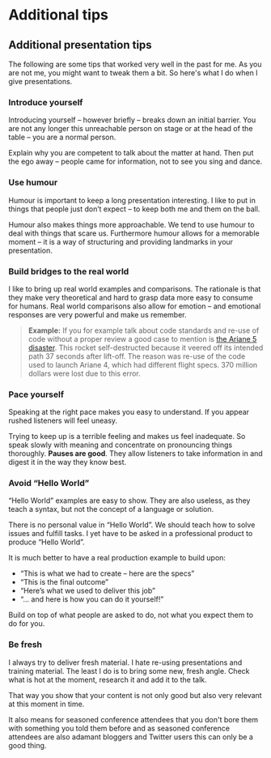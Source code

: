 # Additional tips

## Additional presentation tips

The following are some tips that worked very well in the past for me. As you are not me, you might want to tweak them a bit. So here's what I do when I give presentations.

### Introduce yourself

Introducing yourself – however briefly – breaks down an initial barrier. You are not any longer this unreachable person on stage or at the head of the table – you are a normal person.

Explain why you are competent to talk about the matter at hand. Then put the ego away – people came for information, not to see you sing and dance.

### Use humour

Humour is important to keep a long presentation interesting. I like to put in things that people just don’t expect – to keep both me and them on the ball.

Humour also makes things more approachable. We tend to use humour to deal with things that scare us. Furthermore humour allows for a memorable moment – it is a way of structuring and providing landmarks in your presentation.

### Build bridges to the real world

I like to bring up real world examples and comparisons. The rationale is that they make very theoretical and hard to grasp data more easy to consume for humans. Real world comparisons also allow for emotion – and emotional responses are very powerful and make us remember.

> **Example:** If you for example talk about code standards and re-use of code without a proper review a good case to mention is [the Ariane 5 disaster](http://en.wikipedia.org/wiki/Ariane_5_Flight_501). This rocket self-destructed because it veered off its intended path 37 seconds after lift-off. The reason was re-use of the code used to launch Ariane 4, which had different flight specs. 370 million dollars were lost due to this error.

### Pace yourself

Speaking at the right pace makes you easy to understand. If you appear rushed listeners will feel uneasy.

Trying to keep up is a terrible feeling and makes us feel inadequate. So speak slowly with meaning and concentrate on pronouncing things thoroughly. **Pauses are good**. They allow listeners to take information in and digest it in the way they know best.

### Avoid “Hello World”

“Hello World” examples are easy to show. They are also useless, as they teach a syntax, but not the concept of a language or solution.

There is no personal value in “Hello World”. We should teach how to solve issues and fulfill tasks. I yet have to be asked in a professional product to produce “Hello World”.

It is much better to have a real production example to build upon:

- “This is what we had to create – here are the specs”
- “This is the final outcome”
- “Here’s what we used to deliver this job”
- “... and here is how you can do it yourself!”

Build on top of what people are asked to do, not what you expect them to do for you.

### Be fresh

I always try to deliver fresh material. I hate re-using presentations and training material. The least I do is to bring some new, fresh angle. Check what is hot at the moment, research it and add it to the talk.

That way you show that your content is not only good but also very relevant at this moment in time.

It also means for seasoned conference attendees that you don't bore them with something you told them before and as seasoned conference attendees are also adamant bloggers and Twitter users this can only be a good thing.